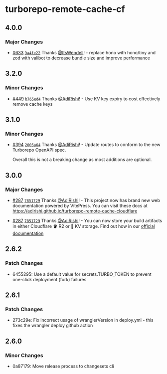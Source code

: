# turborepo-remote-cache-cf

## 4.0.0

### Major Changes

- [#633](https://github.com/AdiRishi/turborepo-remote-cache-cloudflare/pull/633) [`9a4fe22`](https://github.com/AdiRishi/turborepo-remote-cache-cloudflare/commit/9a4fe22e4bfeb586e3f52eab0bd653f8aae65d9f) Thanks [@ItsWendell](https://github.com/ItsWendell)! - replace hono with hono/tiny and zod with valibot to decrease bundle size and improve performance

## 3.2.0

### Minor Changes

- [#449](https://github.com/AdiRishi/turborepo-remote-cache-cloudflare/pull/449) [`b765ed4`](https://github.com/AdiRishi/turborepo-remote-cache-cloudflare/commit/b765ed4de8d3bdd2c55942ca722895d9b6f6506e) Thanks [@AdiRishi](https://github.com/AdiRishi)! - Use KV key expiry to cost effectively remove cache keys

## 3.1.0

### Minor Changes

- [#394](https://github.com/AdiRishi/turborepo-remote-cache-cloudflare/pull/394) [`2005a64`](https://github.com/AdiRishi/turborepo-remote-cache-cloudflare/commit/2005a64d7c661cafb1c3f651a9248a206db032c3) Thanks [@AdiRishi](https://github.com/AdiRishi)! - Update routes to conform to the new Turborepo OpenAPI spec.

  Overall this is not a breaking change as most additions are optional.

## 3.0.0

### Major Changes

- [#287](https://github.com/AdiRishi/turborepo-remote-cache-cloudflare/pull/287) [`7851729`](https://github.com/AdiRishi/turborepo-remote-cache-cloudflare/commit/78517294d281182c7f6e7e27b69d7f22ea5115cc) Thanks [@AdiRishi](https://github.com/AdiRishi)! - This project now has brand new web documentation powered by VitePress. You can visit these docs at https://adirishi.github.io/turborepo-remote-cache-cloudflare

- [#287](https://github.com/AdiRishi/turborepo-remote-cache-cloudflare/pull/287) [`7851729`](https://github.com/AdiRishi/turborepo-remote-cache-cloudflare/commit/78517294d281182c7f6e7e27b69d7f22ea5115cc) Thanks [@AdiRishi](https://github.com/AdiRishi)! - You can now store your build artifacts in either Cloudflare 🪣 R2 or 🔑 KV storage. Find out how in our [official documentation](https://adirishi.github.io/turborepo-remote-cache-cloudflare/configuration/kv-storage)

## 2.6.2

### Patch Changes

- 6455295: Use a default value for secrets.TURBO_TOKEN to prevent one-click deployment (fork) failures

## 2.6.1

### Patch Changes

- 273c29e: Fix incorrect usage of wranglerVersion in deploy.yml - this fixes the wrangler deploy github action

## 2.6.0

### Minor Changes

- 0a87179: Move release process to changesets cli
